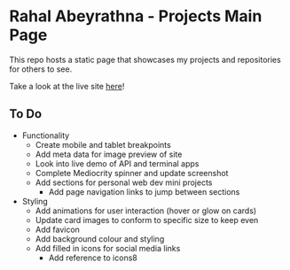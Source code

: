 # Rahal Abeyrathna - Projects Main Page

This repo hosts a static page that showcases my projects and repositories for others to see.

Take a look at the live site [here](https://rabeyrathna.com)!

## To Do

- Functionality
  - Create mobile and tablet breakpoints
  - Add meta data for image preview of site
  - Look into live demo of API and terminal apps
  - Complete Mediocrity spinner and update screenshot
  - Add sections for personal web dev mini projects
    - Add page navigation links to jump between sections
- Styling
  - Add animations for user interaction (hover or glow on cards)
  - Update card images to conform to specific size to keep even
  - Add favicon
  - Add background colour and styling
  - Add filled in icons for social media links
    - Add reference to icons8

